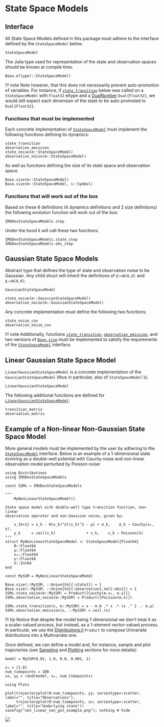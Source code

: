 # State Space Models

## Interface

All State Space Models defined in this package must adhere to the interface defined by the `StateSpaceModel` below.

```@docs
StateSpaceModel
```

The Julia type used for representation of the state and observation spaces should be known at compile time:

```@docs
Base.eltype(::StateSpaceModel)
```

!!! note
    Note however, that this does not necessarily prevent auto-promotion of variables. For instance, if [`state_transition`](@ref) below was called on a `StateSpaceModel` with `Float32` eltype and a [DualNumber](https://github.com/JuliaDiff/DualNumbers.jl) `Dual{Float32}`, we would still expect each dimension of the state to be auto-promoted to `Dual{Float32}`.

### Functions that must be implemented

Each concrete implementation of [`StateSpaceModel`](@ref) must implement the following functions defining its dynamics:

```@docs
state_transition
observation_emission
state_noise(m::StateSpaceModel)
observation_noise(m::StateSpaceModel)
```

As well as functions defining the size of its state space and observation space.

```@docs
Base.size(m::StateSpaceModel)
Base.size(m::StateSpaceModel, s::Symbol)
```

### Functions that will work out of the box

Based on these 6 definitions (4 dynamics definitions and 2 size definitions) the following evolution function will work out of the box:

```@docs
IMUDevStateSpaceModels.step
```

Under the hood it will call these two functions:

```@docs
IMUDevStateSpaceModels.state_step
IMUDevStateSpaceModels.obs_step
```

## Gaussian State Space Models

Abstract type that defines the type of state and observation noise to be Gaussian. Any child struct will inherit the definitions of ``Ω:=N(0,Q)`` and ``Δ:=N(0,R)``.

```@docs
GaussianStateSpaceModel
```

```@docs
state_noise(m::GaussianStateSpaceModel)
observation_noise(m::GaussianStateSpaceModel)
```

Any concrete implementation must define the following two functions:

```@docs
state_noise_cov
observation_noise_cov
```

!!! note
    Additionally, functions [`state_transition`](@ref), [`observation_emission`](@ref), and two versions of [`Base.size`](@ref) must be implemented to satisfy the requirements of the [`StateSpaceModel`](@ref) interface.



## Linear Gaussian State Space Model

`LinearGaussianStateSpaceModel` is a concrete implementation of the `GaussianStateSpaceModel` (thus in particular, also of `StateSpaceModel`'s).

```@docs
LinearGaussianStateSpaceModel
```

The following additional functions are defined for [`LinearGaussianStateSpaceModel`](@ref):

```@docs
transition_matrix
observation_matrix
```

## Example of a Non-linear Non-Gaussian State Space Model

More general models must be implemented by the user by adhering to the [`StateSpaceModel`](@ref) interface. Below is an example of a 1-dimensional state evolving as a double-well potential with Cauchy noise and non-linear observation model perturbed by Poisson noise:

```@example myexample
using Distributions
using IMUDevStateSpaceModels

const SSMs = IMUDevStateSpaceModels

"""
    MyNonLinearStateSpaceModel()

State space model with double-well type transition function, non-linear
observation operator and non-Gaussian noise, given by:

    x_{k+1} = x_k - θ(x_k)^2((x_k)^2 - μ) + σ_k,    σ_k ∼ Cauchy(x₀, γ),
    y_k     = ceil(x_k)              + ν_k,    ν_k ∼ Poisson(λ)
"""
struct MyNonLinearStateSpaceModel <: StateSpaceModel{Float64}
    θ::Float64
    μ::Float64
    x₀::Float64
    γ::Float64
    λ::Int64
end

const MySSM = MyNonLinearStateSpaceModel

Base.size(::MySSM, ::Union{Val{:state}}) = 1
Base.size(::MySSM, ::Union{Val{:observation},Val{:obs}}) = 1
SSMs.state_noise(m::MySSM) = Product([Cauchy(m.x₀, m.γ)])
SSMs.observation_noise(m::MySSM) = Product([Poisson(m.λ)])

SSMs.state_transition(x, m::MySSM) = x - m.θ .* x .* (x .^ 2 .- m.μ)
SSMs.observation_emission(x, ::MySSM) = ceil.(x)
```

!!! tip
    Notice that despite the model being 1-dimensional we don't treat it as a scalar-valued process, but instead, as a 1-element vector-valued process. In particular, we use the [Distributions.jl](https://github.com/JuliaStats/Distributions.jl/tree/master) `Product` to compose Univariate distributions into a Multivariate one.

Once defined, we can define a model and, for instance, sample and plot trajectories (see [Sampling](@ref) and [Plotting](@ref) sections for more details):

```@example myexample
model = MySSM(0.01, 1.0, 0.0, 0.001, 1)

x₀ = [1.0]
num_timepoints = 100
xx, yy = rand(model, x₀, num_timepoints)
```


```@example myexample
using Plots

plot(trajectoryplot(0:num_timepoints, yy; seriestype=:scatter, label="", title="Observations"),
     trajectoryplot(0:num_timepoints, xx; seriestype=:scatter, label="", title="Underlying state"))
savefig("non_linear_non_gsn_example.png"); nothing # hide
```

![](non_linear_non_gsn_example.png)